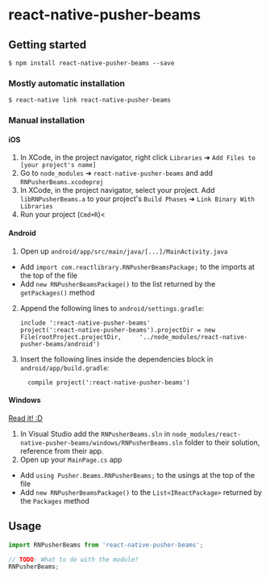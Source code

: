 
# react-native-pusher-beams

## Getting started

`$ npm install react-native-pusher-beams --save`

### Mostly automatic installation

`$ react-native link react-native-pusher-beams`

### Manual installation


#### iOS

1. In XCode, in the project navigator, right click `Libraries` ➜ `Add Files to [your project's name]`
2. Go to `node_modules` ➜ `react-native-pusher-beams` and add `RNPusherBeams.xcodeproj`
3. In XCode, in the project navigator, select your project. Add `libRNPusherBeams.a` to your project's `Build Phases` ➜ `Link Binary With Libraries`
4. Run your project (`Cmd+R`)<

#### Android

1. Open up `android/app/src/main/java/[...]/MainActivity.java`
  - Add `import com.reactlibrary.RNPusherBeamsPackage;` to the imports at the top of the file
  - Add `new RNPusherBeamsPackage()` to the list returned by the `getPackages()` method
2. Append the following lines to `android/settings.gradle`:
  	```
  	include ':react-native-pusher-beams'
  	project(':react-native-pusher-beams').projectDir = new File(rootProject.projectDir, 	'../node_modules/react-native-pusher-beams/android')
  	```
3. Insert the following lines inside the dependencies block in `android/app/build.gradle`:
  	```
      compile project(':react-native-pusher-beams')
  	```

#### Windows
[Read it! :D](https://github.com/ReactWindows/react-native)

1. In Visual Studio add the `RNPusherBeams.sln` in `node_modules/react-native-pusher-beams/windows/RNPusherBeams.sln` folder to their solution, reference from their app.
2. Open up your `MainPage.cs` app
  - Add `using Pusher.Beams.RNPusherBeams;` to the usings at the top of the file
  - Add `new RNPusherBeamsPackage()` to the `List<IReactPackage>` returned by the `Packages` method


## Usage
```javascript
import RNPusherBeams from 'react-native-pusher-beams';

// TODO: What to do with the module?
RNPusherBeams;
```
  